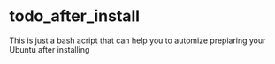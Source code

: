 # todo_after_install
This is just a bash acript that can help you to automize prepiaring your Ubuntu after installing
